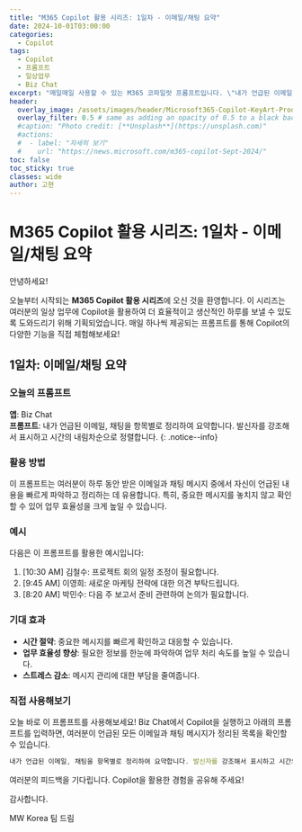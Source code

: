 ```yaml
---
title: "M365 Copilot 활용 시리즈: 1일차 - 이메일/채팅 요약"
date: 2024-10-01T03:00:00
categories:
  - Copilot
tags:
  - Copilot
  - 프롬프트
  - 일상업무
  - Biz Chat
excerpt: "매일매일 사용할 수 있는 M365 코파일럿 프롬프트입니다. \"내가 언급된 이메일, 채팅을 항목별로 정리하여 요약합니다. 발신자를 강조해서 표시하고 시간의 내림차순으로 정렬합니다.\""
header:
  overlay_image: /assets/images/header/Microsoft365-Copilot-KeyArt-Productivity-6K-01.png
  overlay_filter: 0.5 # same as adding an opacity of 0.5 to a black background
  #caption: "Photo credit: [**Unsplash**](https://unsplash.com)"
  #actions:
  #  - label: "자세히 보기"
  #    url: "https://news.microsoft.com/m365-copilot-Sept-2024/"
toc: false
toc_sticky: true
classes: wide
author: 고현
---
```


# M365 Copilot 활용 시리즈: 1일차 - 이메일/채팅 요약

안녕하세요!

오늘부터 시작되는 **M365 Copilot 활용 시리즈**에 오신 것을 환영합니다. 이 시리즈는 여러분의 일상 업무에 Copilot을 활용하여 더 효율적이고 생산적인 하루를 보낼 수 있도록 도와드리기 위해 기획되었습니다. 매일 하나씩 제공되는 프롬프트를 통해 Copilot의 다양한 기능을 직접 체험해보세요!

## 1일차: 이메일/채팅 요약

### 오늘의 프롬프트
**앱**: Biz Chat  
**프롬프트**: 내가 언급된 이메일, 채팅을 항목별로 정리하여 요약합니다. 발신자를 강조해서 표시하고 시간의 내림차순으로 정렬합니다.
{: .notice--info}

### 활용 방법
이 프롬프트는 여러분이 하루 동안 받은 이메일과 채팅 메시지 중에서 자신이 언급된 내용을 빠르게 파악하고 정리하는 데 유용합니다. 특히, 중요한 메시지를 놓치지 않고 확인할 수 있어 업무 효율성을 크게 높일 수 있습니다.

### 예시
다음은 이 프롬프트를 활용한 예시입니다:
1. [10:30 AM] 김철수: 프로젝트 회의 일정 조정이 필요합니다.
2. [9:45 AM] 이영희: 새로운 마케팅 전략에 대한 의견 부탁드립니다.
3. [8:20 AM] 박민수: 다음 주 보고서 준비 관련하여 논의가 필요합니다.


### 기대 효과
- **시간 절약**: 중요한 메시지를 빠르게 확인하고 대응할 수 있습니다.
- **업무 효율성 향상**: 필요한 정보를 한눈에 파악하여 업무 처리 속도를 높일 수 있습니다.
- **스트레스 감소**: 메시지 관리에 대한 부담을 줄여줍니다.

### 직접 사용해보기
오늘 바로 이 프롬프트를 사용해보세요! Biz Chat에서 Copilot을 실행하고 아래의 프롬프트를 입력하면, 여러분이 언급된 모든 이메일과 채팅 메시지가 정리된 목록을 확인할 수 있습니다. 
```js
내가 언급된 이메일, 채팅을 항목별로 정리하여 요약합니다. 발신자를 강조해서 표시하고 시간의 내림차순으로 정렬합니다.
```

여러분의 피드백을 기다립니다. Copilot을 활용한 경험을 공유해 주세요!

감사합니다.

MW Korea 팀 드림

